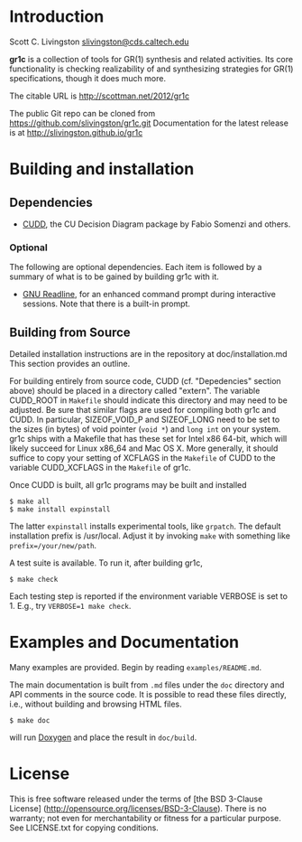 Introduction
============

Scott C. Livingston  <slivingston@cds.caltech.edu>

**gr1c** is a collection of tools for GR(1) synthesis and related activities.
Its core functionality is checking realizability of and synthesizing strategies
for GR(1) specifications, though it does much more.

The citable URL is http://scottman.net/2012/gr1c

The public Git repo can be cloned from https://github.com/slivingston/gr1c.git
Documentation for the latest release is at http://slivingston.github.io/gr1c


Building and installation
=========================

Dependencies
------------

- [CUDD](http://vlsi.colorado.edu/~fabio/CUDD/), the CU Decision Diagram package
  by Fabio Somenzi and others.


### Optional

The following are optional dependencies. Each item is followed by a summary of
what is to be gained by building gr1c with it.

- [GNU Readline](http://www.gnu.org/software/readline/), for an enhanced command
  prompt during interactive sessions. Note that there is a built-in prompt.


Building from Source
--------------------

Detailed installation instructions are in the repository at doc/installation.md
This section provides an outline.

For building entirely from source code, CUDD (cf. "Depedencies" section above)
should be placed in a directory called "extern".  The variable CUDD_ROOT in
`Makefile` should indicate this directory and may need to be adjusted.  Be sure
that similar flags are used for compiling both gr1c and CUDD.  In particular,
SIZEOF_VOID_P and SIZEOF_LONG need to be set to the sizes (in bytes) of void
pointer (`void *`) and `long int` on your system.  gr1c ships with a Makefile
that has these set for Intel x86 64-bit, which will likely succeed for Linux
x86_64 and Mac OS X.  More generally, it should suffice to copy your setting of
XCFLAGS in the `Makefile` of CUDD to the variable CUDD_XCFLAGS in the `Makefile`
of gr1c.

Once CUDD is built, all gr1c programs may be built and installed

    $ make all
    $ make install expinstall

The latter `expinstall` installs experimental tools, like `grpatch`.  The
default installation prefix is /usr/local.  Adjust it by invoking `make` with
something like `prefix=/your/new/path`.

A test suite is available.  To run it, after building gr1c,

    $ make check

Each testing step is reported if the environment variable VERBOSE is set to 1.
E.g., try `VERBOSE=1 make check`.


Examples and Documentation
==========================

Many examples are provided.  Begin by reading `examples/README.md`.

The main documentation is built from `.md` files under the `doc` directory and
API comments in the source code. It is possible to read these files directly,
i.e., without building and browsing HTML files.

    $ make doc

will run [Doxygen](http://www.doxygen.org) and place the result in `doc/build`.


License
=======

This is free software released under the terms of [the BSD 3-Clause License]
(http://opensource.org/licenses/BSD-3-Clause).  There is no warranty; not even
for merchantability or fitness for a particular purpose.  See LICENSE.txt for
copying conditions.
